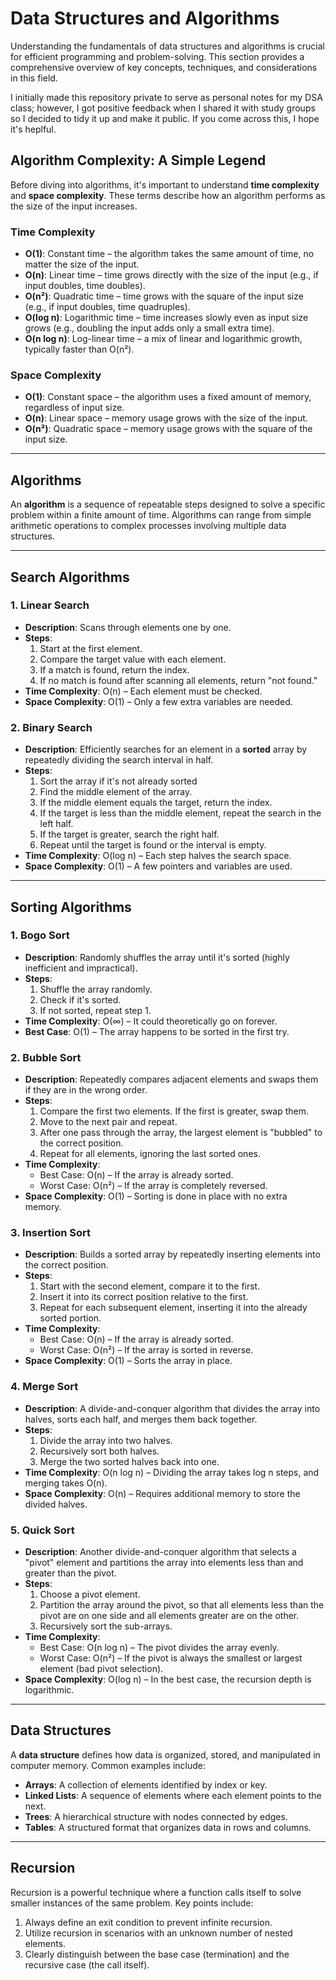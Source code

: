 # Data Structures and Algorithms

Understanding the fundamentals of data structures and algorithms is crucial for efficient programming and problem-solving. This section provides a comprehensive overview of key concepts, techniques, and considerations in this field.

I initially made this repository private to serve as personal notes for my DSA class; however, I got positive feedback when I shared it with study groups so I decided to tidy it up and make it public. If you come across this, I hope it's heplful. 

## Algorithm Complexity: A Simple Legend

Before diving into algorithms, it's important to understand **time complexity** and **space complexity**. These terms describe how an algorithm performs as the size of the input increases.

### **Time Complexity**
- **O(1)**: Constant time – the algorithm takes the same amount of time, no matter the size of the input.
- **O(n)**: Linear time – time grows directly with the size of the input (e.g., if input doubles, time doubles).
- **O(n²)**: Quadratic time – time grows with the square of the input size (e.g., if input doubles, time quadruples).
- **O(log n)**: Logarithmic time – time increases slowly even as input size grows (e.g., doubling the input adds only a small extra time).
- **O(n log n)**: Log-linear time – a mix of linear and logarithmic growth, typically faster than O(n²).

### **Space Complexity**
- **O(1)**: Constant space – the algorithm uses a fixed amount of memory, regardless of input size.
- **O(n)**: Linear space – memory usage grows with the size of the input.
- **O(n²)**: Quadratic space – memory usage grows with the square of the input size.

---

## Algorithms
An **algorithm** is a sequence of repeatable steps designed to solve a specific problem within a finite amount of time. Algorithms can range from simple arithmetic operations to complex processes involving multiple data structures.

---

## Search Algorithms

### 1. Linear Search
- **Description**: Scans through elements one by one.
- **Steps**:
  1. Start at the first element.
  2. Compare the target value with each element.
  3. If a match is found, return the index.
  4. If no match is found after scanning all elements, return "not found."
- **Time Complexity**: O(n) – Each element must be checked.
- **Space Complexity**: O(1) – Only a few extra variables are needed.

### 2. Binary Search
- **Description**: Efficiently searches for an element in a **sorted** array by repeatedly dividing the search interval in half.
- **Steps**:
  1. Sort the array if it's not already sorted
  2. Find the middle element of the array.
  3. If the middle element equals the target, return the index.
  4. If the target is less than the middle element, repeat the search in the left half.
  5. If the target is greater, search the right half.
  6. Repeat until the target is found or the interval is empty.
- **Time Complexity**: O(log n) – Each step halves the search space.
- **Space Complexity**: O(1) – A few pointers and variables are used.

---

## Sorting Algorithms

### 1. Bogo Sort
- **Description**: Randomly shuffles the array until it's sorted (highly inefficient and impractical).
- **Steps**:
  1. Shuffle the array randomly.
  2. Check if it's sorted.
  3. If not sorted, repeat step 1.
- **Time Complexity**: O(∞) – It could theoretically go on forever.
- **Best Case**: O(1) – The array happens to be sorted in the first try.

### 2. Bubble Sort
- **Description**: Repeatedly compares adjacent elements and swaps them if they are in the wrong order.
- **Steps**:
  1. Compare the first two elements. If the first is greater, swap them.
  2. Move to the next pair and repeat.
  3. After one pass through the array, the largest element is "bubbled" to the correct position.
  4. Repeat for all elements, ignoring the last sorted ones.
- **Time Complexity**: 
  - Best Case: O(n) – If the array is already sorted.
  - Worst Case: O(n²) – If the array is completely reversed.
- **Space Complexity**: O(1) – Sorting is done in place with no extra memory.

### 3. Insertion Sort
- **Description**: Builds a sorted array by repeatedly inserting elements into the correct position.
- **Steps**:
  1. Start with the second element, compare it to the first.
  2. Insert it into its correct position relative to the first.
  3. Repeat for each subsequent element, inserting it into the already sorted portion.
- **Time Complexity**:
  - Best Case: O(n) – If the array is already sorted.
  - Worst Case: O(n²) – If the array is sorted in reverse.
- **Space Complexity**: O(1) – Sorts the array in place.

### 4. Merge Sort
- **Description**: A divide-and-conquer algorithm that divides the array into halves, sorts each half, and merges them back together.
- **Steps**:
  1. Divide the array into two halves.
  2. Recursively sort both halves.
  3. Merge the two sorted halves back into one.
- **Time Complexity**: O(n log n) – Dividing the array takes log n steps, and merging takes O(n).
- **Space Complexity**: O(n) – Requires additional memory to store the divided halves.

### 5. Quick Sort
- **Description**: Another divide-and-conquer algorithm that selects a "pivot" element and partitions the array into elements less than and greater than the pivot.
- **Steps**:
  1. Choose a pivot element.
  2. Partition the array around the pivot, so that all elements less than the pivot are on one side and all elements greater are on the other.
  3. Recursively sort the sub-arrays.
- **Time Complexity**:
  - Best Case: O(n log n) – The pivot divides the array evenly.
  - Worst Case: O(n²) – If the pivot is always the smallest or largest element (bad pivot selection).
- **Space Complexity**: O(log n) – In the best case, the recursion depth is logarithmic.

---

## Data Structures
A **data structure** defines how data is organized, stored, and manipulated in computer memory. Common examples include:
- **Arrays**: A collection of elements identified by index or key.
- **Linked Lists**: A sequence of elements where each element points to the next.
- **Trees**: A hierarchical structure with nodes connected by edges.
- **Tables**: A structured format that organizes data in rows and columns.

---

## Recursion
Recursion is a powerful technique where a function calls itself to solve smaller instances of the same problem. Key points include:
1. Always define an exit condition to prevent infinite recursion.
2. Utilize recursion in scenarios with an unknown number of nested elements.
3. Clearly distinguish between the base case (termination) and the recursive case (the call itself).
